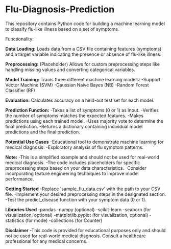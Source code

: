# Flu-Diagnosis-Prediction

This repository contains Python code for building a machine learning model to classify flu-like illness based on a set of symptoms.

Functionality:

**Data Loading:** Loads data from a CSV file containing features (symptoms) and a target variable indicating the presence or absence of flu-like illness.

**Preprocessing:** (Placeholder) Allows for custom preprocessing steps like handling missing values and converting categorical variables.

**Model Training:** Trains three different machine learning models:
    -Support Vector Machine (SVM)
    -Gaussian Naive Bayes (NB)
    -Random Forest Classifier (RF)

**Evaluation:** Calculates accuracy on a held-out test set for each model.

**Prediction Function:**
    -Takes a list of symptoms (0 or 1) as input.
    -Verifies the number of symptoms matches the expected features.
    -Makes predictions using each trained model.
    -Uses majority vote to determine the final prediction.
    -Returns a dictionary containing individual model predictions and the final prediction.

**Potential Use Cases**
    -Educational tool to demonstrate machine learning for medical diagnosis.
    -Exploratory analysis of flu symptom patterns.

**Note:**
    -This is a simplified example and should not be used for real-world medical diagnosis.
    -The code includes placeholders for specific preprocessing steps based on your data characteristics.
    -Consider incorporating feature engineering techniques to improve model performance.

**Getting Started**
    -Replace 'sample_flu_data.csv' with the path to your CSV file.
    -Implement your desired preprocessing steps in the designated section.
    -Test the predict_disease function with your symptom data (0 or 1).

**Libraries Used**
    -pandas
    -numpy (optional)
    -scikit-learn
    -seaborn (for visualization, optional)
    -matplotlib.pyplot (for visualization, optional)
    -statistics (for mode)
    -collections (for Counter)

**Disclaimer**
-This code is provided for educational purposes only and should not be used for real-world medical diagnosis. Consult a healthcare professional for any medical concerns.